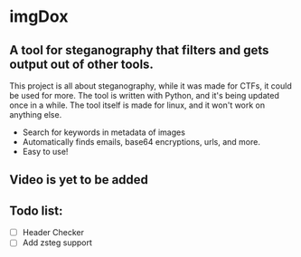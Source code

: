 # imgDox


## A tool for steganography that filters and gets output out of other tools.


This project is all about steganography, while it was made for CTFs, it could be used for more.
The tool is written with Python, and it's being updated once in a while.
The tool itself is made for linux, and it won't work on anything else.

* Search for keywords in metadata of images
* Automatically finds emails, base64 encryptions, urls, and more.
* Easy to use!

## Video is yet to be added

## Todo list:
- [ ] Header Checker
- [ ] Add zsteg support
